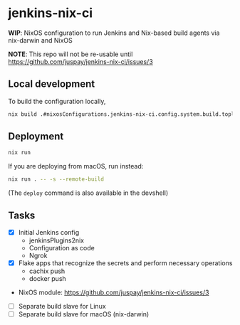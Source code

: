 # jenkins-nix-ci

**WIP**: NixOS configuration to run Jenkins and Nix-based build agents via nix-darwin and NixOS 

**NOTE**: This repo will not be re-usable until https://github.com/juspay/jenkins-nix-ci/issues/3

## Local development

To build the configuration locally,

```sh
nix build .#nixosConfigurations.jenkins-nix-ci.config.system.build.toplevel
```
## Deployment

```sh
nix run
```

If you are deploying from macOS, run instead:

```sh
nix run . -- -s --remote-build
```

(The `deploy` command is also available in the devshell)

## Tasks

- [x] Initial Jenkins config
    - jenkinsPlugins2nix
    - Configuration as code
    - Ngrok
- [x] Flake apps that recognize the secrets and perform necessary operations
    - cachix push
    - docker push
- NixOS module: https://github.com/juspay/jenkins-nix-ci/issues/3
- [ ] Separate build slave for Linux
- [ ] Separate build slave for macOS (nix-darwin)